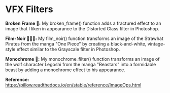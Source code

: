 # VFX Filters

**Broken Frame 🔨:** My broken_frame() function adds a fractured effect to an image that I liken in appearance to the Distorted Glass filter in Photoshop. 

**Film-Noir 🕵🏾‍♀️:** My film_noir() function transforms an image of the Strawhat Pirates from the manga "One Piece" by creating a black-and-white, vintage-style effect similar to the Grayscale filter in Photoshop. 

**Monochrome 🐺:** My monochrome_filter() function transforms an image of the wolf character Legoshi from the manga "Beastars" into a formidable beast by adding a monochrome effect to his appearance.

**Reference:** https://pillow.readthedocs.io/en/stable/reference/ImageOps.html
